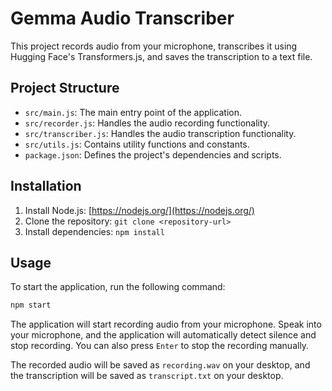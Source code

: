 # Gemma Audio Transcriber

This project records audio from your microphone, transcribes it using Hugging Face's Transformers.js, and saves the transcription to a text file.

## Project Structure

-   `src/main.js`: The main entry point of the application.
-   `src/recorder.js`: Handles the audio recording functionality.
-   `src/transcriber.js`: Handles the audio transcription functionality.
-   `src/utils.js`: Contains utility functions and constants.
-   `package.json`: Defines the project's dependencies and scripts.

## Installation

1.  Install Node.js: [https://nodejs.org/](https://nodejs.org/)
2.  Clone the repository: `git clone <repository-url>`
3.  Install dependencies: `npm install`

## Usage

To start the application, run the following command:

```bash
npm start
```

The application will start recording audio from your microphone. Speak into your microphone, and the application will automatically detect silence and stop recording. You can also press `Enter` to stop the recording manually.

The recorded audio will be saved as `recording.wav` on your desktop, and the transcription will be saved as `transcript.txt` on your desktop.